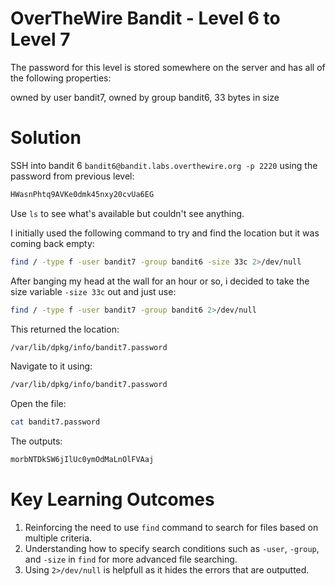 # OverTheWire Bandit - Level 6 to Level 7
The password for this level is stored somewhere on the server and has all of the following properties:

owned by user bandit7,
owned by group bandit6,
33 bytes in size
# Solution

SSH into bandit 6 `bandit6@bandit.labs.overthewire.org -p 2220` using the password from previous level:
```bash
HWasnPhtq9AVKe0dmk45nxy20cvUa6EG
```
Use `ls` to see what's available but couldn't see anything.

I initially used the following command to try and find the location but it was coming back empty:

```bash
find / -type f -user bandit7 -group bandit6 -size 33c 2>/dev/null 
```
After banging my head at the wall for an hour or so, i decided to take the size variable `-size 33c` out and just use:

```bash
find / -type f -user bandit7 -group bandit6 2>/dev/null 
```
This returned the location: 
```bash
/var/lib/dpkg/info/bandit7.password 
```
Navigate to it using:
```bash
/var/lib/dpkg/info/bandit7.password
```
Open the file:
```bash
cat bandit7.password
```
The outputs:
```bash
morbNTDkSW6jIlUc0ymOdMaLnOlFVAaj
```

# Key Learning Outcomes
1. Reinforcing the need to use `find` command to search for files based on multiple criteria.
2. Understanding how to specify search conditions such as `-user`, `-group`, and `-size` in `find` for more advanced file searching.
3. Using `2>/dev/null` is helpfull as it hides the errors that are outputted.
